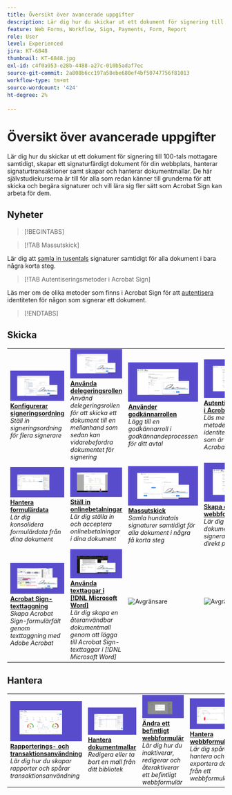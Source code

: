 ```yaml
---
title: Översikt över avancerade uppgifter
description: Lär dig hur du skickar ut ett dokument för signering till 100-tals mottagare samtidigt, skapar ett signaturfärdigt dokument för din webbplats, hanterar signaturtransaktioner samt skapar och hanterar dokumentmallar
feature: Web Forms, Workflow, Sign, Payments, Form, Report
role: User
level: Experienced
jira: KT-6848
thumbnail: KT-6848.jpg
exl-id: c4f0a953-e28b-4488-a27c-010b5adaf7ec
source-git-commit: 2a808b6cc197a58ebe680ef4bf50747756f81013
workflow-type: tm+mt
source-wordcount: '424'
ht-degree: 2%

---
```


# Översikt över avancerade uppgifter

Lär dig hur du skickar ut ett dokument för signering till 100-tals mottagare samtidigt, skapar ett signaturfärdigt dokument för din webbplats, hanterar signaturtransaktioner samt skapar och hanterar dokumentmallar. De här självstudiekurserna är till för alla som redan känner till grunderna för att skicka och begära signaturer och vill lära sig fler sätt som Acrobat Sign kan arbeta för dem.

## Nyheter

>[!BEGINTABS]

>[!TAB Massutskick]

Lär dig att [samla in tusentals](megasign.md) signaturer samtidigt för alla dokument i bara några korta steg.

>[!TAB Autentiseringsmetoder i Acrobat Sign]

Läs mer om de olika metoder som finns i Acrobat Sign för att [autentisera](authentication-methods.md) identiteten för någon som signerar ett dokument.

>[!ENDTABS]

## Skicka

<table style="table-layout:fixed">
<tr>
  <td>
    <a href="setting-up-routing.md">
      <img alt="Konfigurera signeringsordning" src="../assets/signing-order.png">
    </a>
    <div>
    <a href="setting-up-routing.md"><strong>Konfigurerar signeringsordning</strong></a>
    </div>
    <em>Ställ in signeringsordning för flera signerare</em>
    <br>
  </td>
  <td>
    <a href="delegate-signature.md">
      <img alt="Delegera till någon annan" src="../assets/delegator-role.png" />
    </a>  
    <div>
    <a href="delegate-signature.md"><strong>Använda delegeringsrollen</strong></a>
    </div>
    <em>Använd delegeringsrollen för att skicka ett dokument till en mellanhand som sedan kan vidarebefordra dokumentet för signering</em>
    <br>
  </td>
  <td>
    <a href="add-an-approver.md">
      <img alt="Använda godkännarrollen" src="../assets/approver-role.png" />
    </a>
    <div>
    <a href="add-an-approver.md"><strong>Använder godkännarrollen</strong></a>
    </div>
    <em>Lägg till en godkännarroll i godkännandeprocessen för ditt avtal</em>
    <br>
  </td>
  <td>
    <a href="authentication-methods.md">
      <img alt="Autentiseringsmetoder i Acrobat Sign" src="../assets/authentication.png" />
    </a>
    <div>
    <a href="authentication-methods.md"><strong>Autentiseringsmetoder i Acrobat Sign</strong></a>
    </div>
    <em>Läs mer om de olika metoderna för identitetsautentisering som är tillgängliga i Acrobat Sign</em>
    <br>
  </td>
</tr>
<tr>
  <td>
      <a href="manage-form-data.md">
        <img alt="Hantera formulärdata" src="../assets/manage-form-data.png" />
      </a>
      <div>
      <a href="manage-form-data.md"><strong>Hantera formulärdata</strong></a>
      </div>
      <em>Lär dig konsolidera formulärdata från dina dokument</em>
      <br>
    </td>
  <td>
    <a href="set-up-online-payments.md">
      <img alt="Ställ in onlinebetalningar" src="../assets/payment.png" />
    </a>
    <div>
    <a href="set-up-online-payments.md"><strong>Ställ in onlinebetalningar</strong></a>
    </div>
    <em>Lär dig ställa in och acceptera onlinebetalningar i dina dokument</em>
    <br>
  </td>
  <td>
      <a href="megasign.md">
        <img alt="Massutskick" src="../assets/send-in-bulk.png" />
      </a>
      <div>
      <a href="megasign.md"><strong>Massutskick</strong></a>
      </div>
      <em>Samla hundratals signaturer samtidigt för alla dokument i några få korta steg</em>
      <br>
  </td>
 <td>
      <a href="webform.md">
        <img alt="Skapa ett webbformulär" src="../assets/web-form.png" />
    </a>
      <div>
      <a href="webform.md"><strong>Skapa ett webbformulär</strong></a>
      </div>
      <em>Lär dig skapa ett dokument som kan signeras elektroniskt direkt på din webbplats</em>
      <br>
  </td>
</tr>
<tr>
  <td>
      <a href="adobe-sign-text-tagging.md">
        <img alt="Acrobat Sign-texttaggar" src="../assets/tagging.png" />
    </a>
      <div>
      <a href="adobe-sign-text-tagging.md"><strong>Acrobat Sign-texttaggning</strong></a>
      </div>
      <em>Skapa Acrobat Sign-formulärfält genom texttaggning med Adobe Acrobat</em>
      <br>
    </td>
  <td>
    <a href="text-tagging-word.md">
      <img alt="Använda texttaggar i [!DNL Microsoft Word]" src="../assets/word-tagging.png" />
  </a>
    <div>
    <a href="text-tagging-word.md"><strong>Använda texttaggar i [!DNL Microsoft Word]</strong></a>
    </div>
    <em>Lär dig skapa en återanvändbar dokumentmall genom att lägga till Acrobat Sign-texttaggar i [!DNL Microsoft Word]</em>
    <br>
  </td>
  <td>
    <img alt="Avgränsare" src="../assets/Whitespacer.png" />
    <div>
    <br>
  </td>
  <td>
    <img alt="Avgränsare" src="../assets/Whitespacer.png" />
    <div>
    <br>
  </td>
</tr>
</table>

## Hantera

<table style="table-layout:fixed">
<tr>
<td>
    <a href="creating-a-report.md">
      <img alt="Rapportering och transaktionsanvändning" src="../assets/reporting.png" />
    </a>
    <div>
    <a href="creating-a-report.md"><strong>Rapporterings- och transaktionsanvändning</strong></a>
    </div>
    <em>Lär dig hur du skapar rapporter och spårar transaktionsanvändning</em>
    <br>
  </td>
  <td>
    <a href="edit-a-template.md">
      <img alt="Hantera dokumentmallar" src="../assets/edit-template.png" />
    </a>
    <div>
    <a href="edit-a-template.md"><strong>Hantera dokumentmallar</strong></a>
    </div>
    <em>Redigera eller ta bort en mall från ditt bibliotek</em>
    <br>
  </td>
  <td>
    <a href="modify-webform.md">
      <img alt="Ändra ett befintligt webbformulär" src="../assets/modify-web-form.png" />
    </a>
    <div>
    <a href="modify-webform.md"><strong>Ändra ett befintligt webbformulär</strong></a>
    </div>
    <em>Lär dig hur du inaktiverar, redigerar och återaktiverar ett befintligt webbformulär</em>
    <br>
  </td>  
  <td>
    <a href="manage-webform-data.md">
      <img alt="Hantera webbformulärdata" src="../assets/manage-web-form.png" />
    </a>
    <div>
    <a href="manage-webform-data.md"><strong>Hantera webbformulärdata</strong></a>
    </div>
    <em>Lär dig spåra, hantera och exportera data från ett webbformulär</em>
    <br>
  </td>  
</tr>
</table>